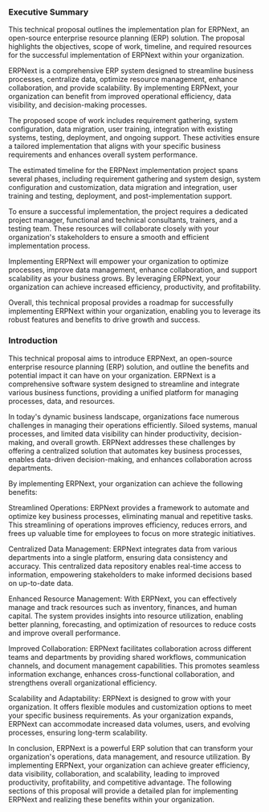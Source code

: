 ### Executive Summary

This technical proposal outlines the implementation plan for ERPNext, an open-source enterprise resource planning (ERP) solution. The proposal highlights the objectives, scope of work, timeline, and required resources for the successful implementation of ERPNext within your organization.

ERPNext is a comprehensive ERP system designed to streamline business processes, centralize data, optimize resource management, enhance collaboration, and provide scalability. By implementing ERPNext, your organization can benefit from improved operational efficiency, data visibility, and decision-making processes.

The proposed scope of work includes requirement gathering, system configuration, data migration, user training, integration with existing systems, testing, deployment, and ongoing support. These activities ensure a tailored implementation that aligns with your specific business requirements and enhances overall system performance.

The estimated timeline for the ERPNext implementation project spans several phases, including requirement gathering and system design, system configuration and customization, data migration and integration, user training and testing, deployment, and post-implementation support.

To ensure a successful implementation, the project requires a dedicated project manager, functional and technical consultants, trainers, and a testing team. These resources will collaborate closely with your organization's stakeholders to ensure a smooth and efficient implementation process.

Implementing ERPNext will empower your organization to optimize processes, improve data management, enhance collaboration, and support scalability as your business grows. By leveraging ERPNext, your organization can achieve increased efficiency, productivity, and profitability.

Overall, this technical proposal provides a roadmap for successfully implementing ERPNext within your organization, enabling you to leverage its robust features and benefits to drive growth and success.


### Introduction

This technical proposal aims to introduce ERPNext, an open-source enterprise resource planning (ERP) solution, and outline the benefits and potential impact it can have on your organization. ERPNext is a comprehensive software system designed to streamline and integrate various business functions, providing a unified platform for managing processes, data, and resources.

In today's dynamic business landscape, organizations face numerous challenges in managing their operations efficiently. Siloed systems, manual processes, and limited data visibility can hinder productivity, decision-making, and overall growth. ERPNext addresses these challenges by offering a centralized solution that automates key business processes, enables data-driven decision-making, and enhances collaboration across departments.

By implementing ERPNext, your organization can achieve the following benefits:

Streamlined Operations: ERPNext provides a framework to automate and optimize key business processes, eliminating manual and repetitive tasks. This streamlining of operations improves efficiency, reduces errors, and frees up valuable time for employees to focus on more strategic initiatives.

Centralized Data Management: ERPNext integrates data from various departments into a single platform, ensuring data consistency and accuracy. This centralized data repository enables real-time access to information, empowering stakeholders to make informed decisions based on up-to-date data.

Enhanced Resource Management: With ERPNext, you can effectively manage and track resources such as inventory, finances, and human capital. The system provides insights into resource utilization, enabling better planning, forecasting, and optimization of resources to reduce costs and improve overall performance.

Improved Collaboration: ERPNext facilitates collaboration across different teams and departments by providing shared workflows, communication channels, and document management capabilities. This promotes seamless information exchange, enhances cross-functional collaboration, and strengthens overall organizational efficiency.

Scalability and Adaptability: ERPNext is designed to grow with your organization. It offers flexible modules and customization options to meet your specific business requirements. As your organization expands, ERPNext can accommodate increased data volumes, users, and evolving processes, ensuring long-term scalability.

In conclusion, ERPNext is a powerful ERP solution that can transform your organization's operations, data management, and resource utilization. By implementing ERPNext, your organization can achieve greater efficiency, data visibility, collaboration, and scalability, leading to improved productivity, profitability, and competitive advantage. The following sections of this proposal will provide a detailed plan for implementing ERPNext and realizing these benefits within your organization.




